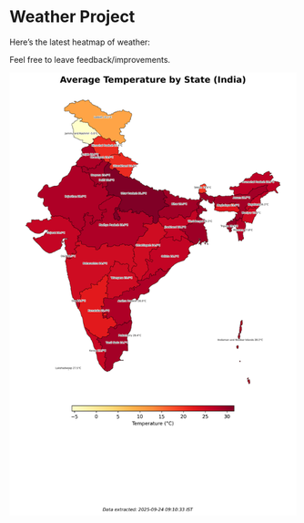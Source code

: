 # Weather Project

Here’s the latest heatmap of weather:

Feel free to leave feedback/improvements.

![India Heatmap](docs/assets/india_heatmap.png?v=D36833)
